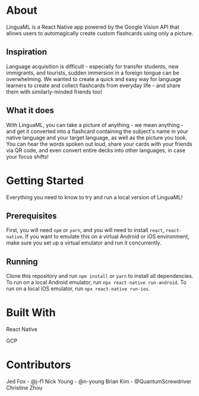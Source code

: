 # About

LinguaML is a React Native app powered by the Google Vision API that allows users to automagically create custom flashcards using only a picture.

## Inspiration

Language acquisition is difficult - especially for transfer students, new immigrants, and tourists, sudden immersion in a foreign tongue can be overwhelming. We wanted to create a quick and easy way for language learners to create and collect flashcards from everyday life - and share them with similarly-minded friends too!

## What it does

With LinguaML, you can take a picture of anything - we mean anything - and get it converted into a flashcard containing the subject's name in your native language and your target language, as well as the picture you took. You can hear the words spoken out loud, share your cards with your friends via QR code, and even convert entire decks into other languages, in case your focus shifts!

# Getting Started

Everything you need to know to try and run a local version of LinguaML!

## Prerequisites

First, you will need `npm` or `yarn`, and you will need to install `react`, `react-native`. If you want to emulate this on a virtual Android or iOS environment, make sure you set up a virtual emulator and run it concurrently.

## Running

Clone this repository and run `npm install` or `yarn` to install all dependencies. To run on a local Android emulator, run `npx react-native run-android`. To run on a local iOS emulator, run `npx react-native run-ios`.

# Built With

React Native

GCP

# Contributors

Jed Fox - @j-f1
Nick Young - @n-young
Brian Kim - @QuantumScrewdriver
Christine Zhou
